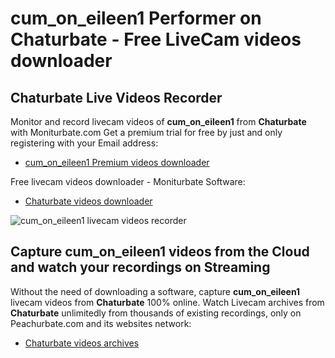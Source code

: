 # cum_on_eileen1 Performer on Chaturbate - Free LiveCam videos downloader

## Chaturbate Live Videos Recorder

Monitor and record livecam videos of **cum_on_eileen1** from **Chaturbate** with Moniturbate.com
Get a premium trial for free by just and only registering with your Email address:
* [cum_on_eileen1 Premium videos downloader](https://moniturbate.com/request-demo-licence-key.html)

Free livecam videos downloader - Moniturbate Software:
* [Chaturbate videos downloader](https://moniturbate.com/moniturbate-download-software.html)

![cum_on_eileen1 livecam videos recorder](https://peachurnet.com/templates/moniturbate-software.png)


## Capture cum_on_eileen1 videos from the Cloud and watch your recordings on Streaming

Without the need of downloading a software, capture **cum_on_eileen1** livecam videos from **Chaturbate** 100% online.
Watch Livecam archives from **Chaturbate** unlimitedly from thousands of existing recordings, only on Peachurbate.com and its websites network:
* [Chaturbate videos archives](https://peachurnet.com/)